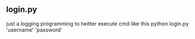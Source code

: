 ## login.py 
just a logging programming to twitter
execute cmd like this
python login.py 'username' 'password'
